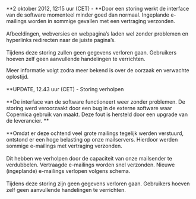 **2 oktober 2012, 12:15 uur (CET) - **Door een storing werkt de
interface van de software momenteel minder goed dan normaal. Ingeplande
e-mailings worden in sommige gevallen met een vertraging verzonden. \
 \
 Afbeeldingen, webversies en webpagina’s laden wel zonder problemen en
hyperlinks redirecten naar de juiste pagina’s.  \
 \
 Tijdens deze storing zullen geen gegevens verloren gaan. Gebruikers
hoeven zelf geen aanvullende handelingen te verrichten. 

Meer informatie volgt zodra meer bekend is over de oorzaak en verwachte
oplostijd. \
\
**UPDATE, 12.43 uur (CET) - Storing verholpen\
\
**De interface van de software functioneert weer zonder problemen. De
storing werd veroorzaakt door een bug in de externe software waar
Copernica gebruik van maakt. Deze fout is hersteld door een upgrade van
de leverancier. **\
\
**Omdat er deze ochtend veel grote mailings tegelijk werden verstuurd,
ontstond er een hoge belasting op onze mailservers. Hierdoor werden
sommige e-mailings met vertraging verzonden. \
\
Dit hebben we verholpen door de capaciteit van onze mailsender te
verdubbelen. Vertraagde e-mailings worden snel verzonden. Nieuwe
(ingeplande) e-mailings verlopen volgens schema. \
\
Tijdens deze storing zijn geen gegevens verloren gaan. Gebruikers hoeven
zelf geen aanvullende handelingen te verrichten. 
